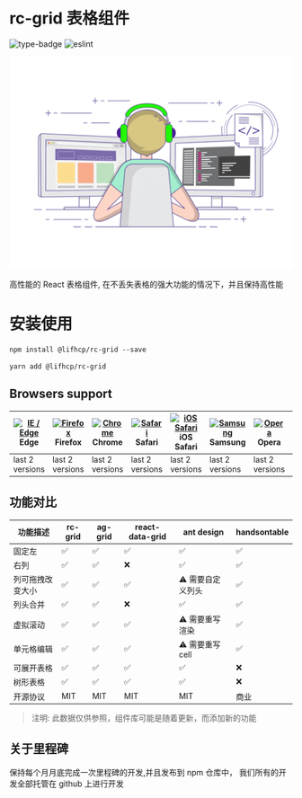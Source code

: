 # rc-grid 表格组件

![type-badge](https://img.shields.io/npm/types/react-data-grid)
![eslint](https://github.com/HighPerformanceComponent/rc-grid/actions/workflows/eslint.yml/badge.svg)

![working](./.resources/images/working.gif)

高性能的 React 表格组件, 在不丢失表格的强大功能的情况下，并且保持高性能

# 安装使用

```
npm install @lifhcp/rc-grid --save
```

```
yarn add @lifhcp/rc-grid
```

## Browsers support

| [<img src="https://raw.githubusercontent.com/alrra/browser-logos/master/src/edge/edge_48x48.png" alt="IE / Edge" width="24px" height="24px" />](http://godban.github.io/browsers-support-badges/)<br/> Edge | [<img src="https://raw.githubusercontent.com/alrra/browser-logos/master/src/firefox/firefox_48x48.png" alt="Firefox" width="24px" height="24px" />](http://godban.github.io/browsers-support-badges/)<br/>Firefox | [<img src="https://raw.githubusercontent.com/alrra/browser-logos/master/src/chrome/chrome_48x48.png" alt="Chrome" width="24px" height="24px" />](http://godban.github.io/browsers-support-badges/)<br/>Chrome | [<img src="https://raw.githubusercontent.com/alrra/browser-logos/master/src/safari/safari_48x48.png" alt="Safari" width="24px" height="24px" />](http://godban.github.io/browsers-support-badges/)<br/>Safari | [<img src="https://raw.githubusercontent.com/alrra/browser-logos/master/src/safari-ios/safari-ios_48x48.png" alt="iOS Safari" width="24px" height="24px" />](http://godban.github.io/browsers-support-badges/)<br/>iOS Safari | [<img src="https://raw.githubusercontent.com/alrra/browser-logos/master/src/samsung-internet/samsung-internet_48x48.png" alt="Samsung" width="24px" height="24px" />](http://godban.github.io/browsers-support-badges/)<br/>Samsung | [<img src="https://raw.githubusercontent.com/alrra/browser-logos/master/src/opera/opera_48x48.png" alt="Opera" width="24px" height="24px" />](http://godban.github.io/browsers-support-badges/)<br/>Opera | [<img src="https://raw.githubusercontent.com/alrra/browser-logos/master/src/electron/electron_48x48.png" alt="Electron" width="24px" height="24px" />](http://godban.github.io/browsers-support-badges/)<br/>Electron |
| --------- | --------- | --------- | --------- | --------- | --------- | --------- | --------- |
| last 2 versions | last 2 versions| last 2 versions| last 2 versions| last 2 versions| last 2 versions| last 2 versions| last 2 versions


## 功能对比


|功能描述 | rc-grid | ag-grid | react-data-grid | ant design          | handsontable | 
|--------|-------- |-------  |---------        |------              |-----------   |
|固定左   | ✅     | ✅       | ✅              |✅                  | ✅
|右列     | ✅     | ✅       | ❌              |✅                  | ✅ 
|列可拖拽改变大小| ✅ | ✅      | ✅              |⚠️ 需要自定义列头     | ✅ 
|列头合并   | ✅     | ✅      | ❌              | ✅                 | ✅
|虚拟滚动   | ✅     | ✅      | ✅              |⚠️ 需要重写渲染       | ✅
|单元格编辑 | ✅     | ✅       | ✅              | ⚠️ 需要重写cell     | ✅
|可展开表格 | ✅     | ✅       | ✅              | ✅                 | ❌
|树形表格   | ✅     | ✅       | ✅              | ✅                 | ❌
|开源协议   | MIT    | MIT      | MIT             | MIT                | 商业

> 注明: 此数据仅供参照，组件库可能是随着更新，而添加新的功能

## 关于里程碑

保持每个月月底完成一次里程碑的开发,并且发布到 npm 仓库中， 我们所有的开发全部托管在 github 上进行开发
